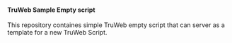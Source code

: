 #### TruWeb Sample Empty script

This repository containes simple TruWeb empty script that can server as a template for a new TruWeb Script.
